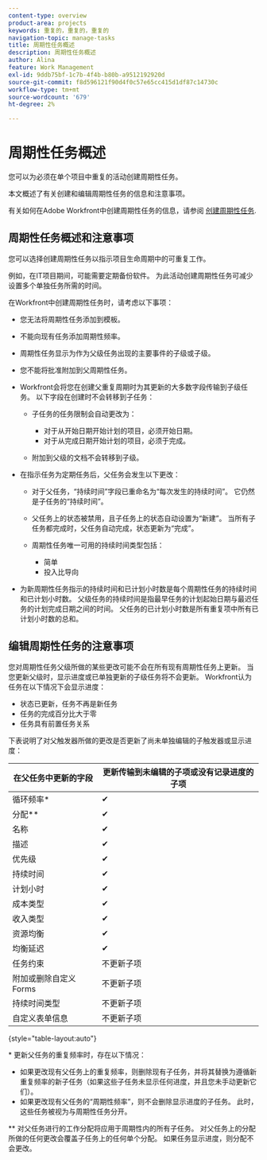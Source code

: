 ```yaml
---
content-type: overview
product-area: projects
keywords: 重复的，重复的，重复的
navigation-topic: manage-tasks
title: 周期性任务概述
description: 周期性任务概述
author: Alina
feature: Work Management
exl-id: 9ddb75bf-1c7b-4f4b-b80b-a9512192920d
source-git-commit: f8d596121f90d4f0c57e65cc415d1df87c14730c
workflow-type: tm+mt
source-wordcount: '679'
ht-degree: 2%

---
```


# 周期性任务概述

<!--
<div data-mc-conditions="QuicksilverOrClassic.Draft mode">
<p>(NOTE: DO NOT DO NOT EDIT OR CHANGE!!! linked to the NWE UI, this is not linked to classic - direct links:</p>
<p>https://one.workfront.com/s/csh?context=2288&pubname=workfront-classic</p>
<p>https://one.workfront.com/s/csh?context=2288&pubname=the-new-workfront-experience >> this)</p>
</div>
-->

您可以为必须在单个项目中重复的活动创建周期性任务。

本文概述了有关创建和编辑周期性任务的信息和注意事项。

有关如何在Adobe Workfront中创建周期性任务的信息，请参阅 [创建周期性任务](../../../manage-work/tasks/create-tasks/create-recurring-tasks.md).

## 周期性任务概述和注意事项

您可以选择创建周期性任务以指示项目生命周期中的可重复工作。

例如，在IT项目期间，可能需要定期备份软件。 为此活动创建周期性任务可减少设置多个单独任务所需的时间。

在Workfront中创建周期性任务时，请考虑以下事项：

* 您无法将周期性任务添加到模板。
* 不能向现有任务添加周期性频率。
* 周期性任务显示为作为父级任务出现的主要事件的子级或子级。
* 您不能将批准附加到父周期性任务。
* Workfront会将您在创建父重复周期时为其更新的大多数字段传输到子级任务。 以下字段在创建时不会转移到子任务：

   * 子任务的任务限制会自动更改为：

      * 对于从开始日期开始计划的项目，必须开始日期。
      * 对于从完成日期开始计划的项目，必须于完成。

   * 附加到父级的文档不会转移到子级。

* 在指示任务为定期任务后，父任务会发生以下更改：

   * 对于父任务，“持续时间”字段已重命名为“每次发生的持续时间”。 它仍然是子任务的“持续时间”。
   * 父任务上的状态被禁用，且子任务上的状态自动设置为“新建”。 当所有子任务都完成时，父任务自动完成，状态更新为“完成”。
   * 周期性任务唯一可用的持续时间类型包括：

      * 简单
      * 投入比导向
* 为新周期性任务指示的持续时间和已计划小时数是每个周期性任务的持续时间和已计划小时数。 父级任务的持续时间是指最早任务的计划起始日期与最迟任务的计划完成日期之间的时间。 父任务的已计划小时数是所有重复项中所有已计划小时数的总和。

## 编辑周期性任务的注意事项

您对周期性任务父级所做的某些更改可能不会在所有现有周期性任务上更新。 当您更新父级时，显示进度或已单独更新的子级任务将不会更新。 Workfront认为任务在以下情况下会显示进度：

* 状态已更新，任务不再是新任务
* 任务的完成百分比大于零
* 任务具有前置任务关系

下表说明了对父触发器所做的更改是否更新了尚未单独编辑的子触发器或显示进度：

| 在父任务中更新的字段 | 更新传输到未编辑的子项或没有记录进度的子项 |
|---|---|
| 循环频率* | ✔ |
| 分配&#42;&#42; | ✔ |
| 名称 | ✔ |
| 描述 | ✔ |
| 优先级 | ✔ |
| 持续时间 | ✔ |
| 计划小时 | ✔ |
| 成本类型 | ✔ |
| 收入类型 | ✔ |
| 资源均衡 | ✔ |
| 均衡延迟 | ✔ |
| 任务约束 | 不更新子项 |
| 附加或删除自定义Forms | 不更新子项 |
| 持续时间类型 | 不更新子项 |
| 自定义表单信息 | 不更新子项 |

{style="table-layout:auto"}

&#42; 更新父任务的重复频率时，存在以下情况：

* 如果更改现有父任务上的重复频率，则删除现有子任务，并将其替换为遵循新重复频率的新子任务（如果这些子任务未显示任何进度，并且您未手动更新它们）。
* 如果更改现有父任务的“周期性频率”，则不会删除显示进度的子任务。 此时，这些任务被视为与周期性任务分开。

&#42;&#42; 对父任务进行的工作分配将应用于周期性内的所有子任务。 对父任务上的分配所做的任何更改会覆盖子任务上的任何单个分配。 如果任务显示进度，则分配不会更改。

 
